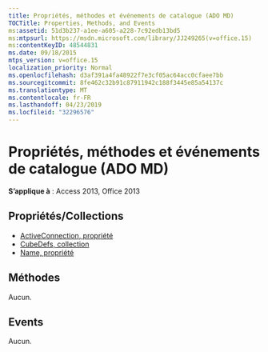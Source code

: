 ```yaml
---
title: Propriétés, méthodes et événements de catalogue (ADO MD)
TOCTitle: Properties, Methods, and Events
ms:assetid: 51d3b237-a1ee-a605-a228-7c92edb13bd5
ms:mtpsurl: https://msdn.microsoft.com/library/JJ249265(v=office.15)
ms:contentKeyID: 48544831
ms.date: 09/18/2015
mtps_version: v=office.15
localization_priority: Normal
ms.openlocfilehash: d3af391a4fa48922f7e3cf05ac64acc0cfaee7bb
ms.sourcegitcommit: 8fe462c32b91c87911942c188f3445e85a54137c
ms.translationtype: MT
ms.contentlocale: fr-FR
ms.lasthandoff: 04/23/2019
ms.locfileid: "32296576"
---
```

# <a name="catalog-properties-methods-and-events-ado-md"></a>Propriétés, méthodes et événements de catalogue (ADO MD)

**S’applique à** : Access 2013, Office 2013

## <a name="propertiescollections"></a>Propriétés/Collections

- [ActiveConnection, propriété](activeconnection-property-ado-md.md)
- [CubeDefs, collection](cubedefs-collection-ado-md.md)
- [Name, propriété](name-property-ado-md.md)

## <a name="methods"></a>Méthodes

Aucun.

## <a name="events"></a>Events

Aucun.

